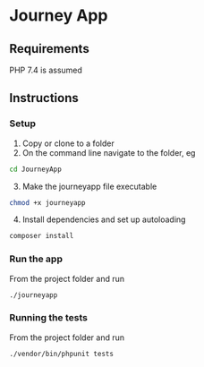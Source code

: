 # Journey App

## Requirements
PHP 7.4 is assumed

## Instructions

### Setup
1. Copy or clone to a folder
2. On the command line navigate to the folder, eg
```bash
cd JourneyApp
```
3. Make the journeyapp file executable
```bash
chmod +x journeyapp
```
4. Install dependencies and set up autoloading
 ```bash
 composer install
```

### Run the app
From the project folder and run 
```bash
./journeyapp
```

### Running the tests
From the project folder and run
 ```bash
 ./vendor/bin/phpunit tests
```